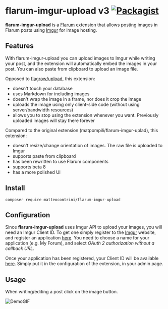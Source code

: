 # flarum-imgur-upload v3 [![Packagist](https://img.shields.io/packagist/v/matteocontrini/flarum-imgur-upload.svg)](https://packagist.org/packages/matteocontrini/flarum-imgur-upload)

**flarum-imgur-upload** is a [Flarum](https://github.com/flarum/flarum/) extension that allows posting images in Flarum posts using [Imgur](https://imgur.com/) for image hosting.

## Features
With flarum-imgur-upload you can upload images to Imgur while writing your post, and the extension will automatically embed the images in your post. You can also paste from clipboard to upload an image file.

Opposed to [flagrow/upload](https://github.com/flagrow/upload), this extension:

- doesn't touch your database
- uses Markdown for including images
- doesn't wrap the image in a frame, nor does it crop the image
- uploads the image using only client-side code (without using server/bandwidth resources)
- allows you to stop using the extension whenever you want. Previously uploaded images will stay there forever

Compared to the original extension (matpompili/flarum-imgur-uplad), this extension:

- doesn't resize/change orientation of images. The raw file is uploaded to Imgur
- supports paste from clipboard
- has been rewritten to use Flarum components
- supports beta 8
- has a more polished UI

## Install

```
composer require matteocontrini/flarum-imgur-upload
```

## Configuration
Since **flarum-imgur-upload** uses Imgur API to upload your images, you will need an Imgur Client ID. To get one simply register to the [Imgur](https://imgur.com/) website, and register an application [here](https://api.imgur.com/oauth2/addclient).
You need to choose a name for your application (e.g. My Forum), and select *OAuth 2 authorization without a callback URL*.

Once your application has been registered, your Client ID will be available [here](https://imgur.com/account/settings/apps). Simply put it in the configuration of the extension, in your admin page.

## Usage
When writing/editing a post click on the image button.

![DemoGIF](https://i.imgur.com/WtqxH4E.gif)
